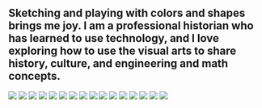 
## Sketching and playing with colors and shapes brings me joy. I am a professional historian who has learned to use technology, and I love exploring how to use the visual arts to share history, culture, and engineering and math concepts.

<img class="profile-picture" src=".jpg">

<img src = "sketches/sketch1.jpg">

<img src = "sketches/sketch2.jpg">

<img src = "sketches/sketch3.jpg">

<img src = "sketches/sketch4.jpg">

<img src = "sketches/sketch5.jpg">

<img src = "sketches/sketch6.jpg">

<img src = "sketches/sketch7.jpg">

<img src = "sketches/sketch8.jpg">

<img src = "sketches/sketch9.jpg">

<img src = "sketches/sketch10.jpg">

<img src = "sketches/sketch11.jpg">

<img src = "sketches/sketch12.jpg">

<img src = "sketches/sketch13.jpg">

<img src = "sketches/sketch14.jpg">

<img src = "sketches/sketch15.jpg">
